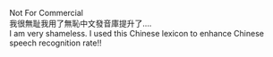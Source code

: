 Not For Commercial  
我很無耻我用了無恥中文發音庫提升了....  
I am very shameless. I used this Chinese lexicon to enhance Chinese speech recognition rate!!  
